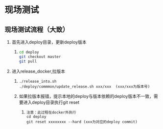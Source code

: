 # 现场测试

## 现场测试流程（大致）

1. 首先进入deploy目录，更新deploy版本

   1. ```bash
      cd deploy
      git checkout master
      git pull
      ```

2. 进入release_docker,拉版本

   1. ```
      ./release_into.sh
      ./deploy/commmon/update_release.sh xxx/xxx  (xxx/xxx为版本号)
      ```

   2. 如果拉版本报错，提示本地的deploy与版本依赖的deploy版本不一致，需要进入deploy目录执行git reset
   
      1. ```
         注意：此过程在docker外执行
         cd deploy
         git reset xxxxxxxx --hard (xxx为对应的deploy commit)
         ```
   
         

